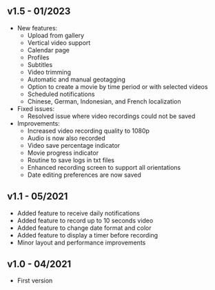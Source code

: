## v1.5 - 01/2023
- New features:
    - Upload from gallery
    - Vertical video support
    - Calendar page
    - Profiles
    - Subtitles
    - Video trimming
    - Automatic and manual geotagging
    - Option to create a movie by time period or with selected videos
    - Scheduled notifications
    - Chinese, German, Indonesian, and French localization
- Fixed issues:
    - Resolved issue where video recordings could not be saved
- Improvements:
    - Increased video recording quality to 1080p
    - Audio is now also recorded
    - Video save percentage indicator
    - Movie progress indicator
    - Routine to save logs in txt files
    - Enhanced recording screen to support all orientations
    - Date editing preferences are now saved

## v1.1 - 05/2021
- Added feature to receive daily notifications
- Added feature to record up to 10 seconds video
- Added feature to change date format and color
- Added feature to display a timer before recording
- Minor layout and performance improvements

## v1.0 - 04/2021
- First version
